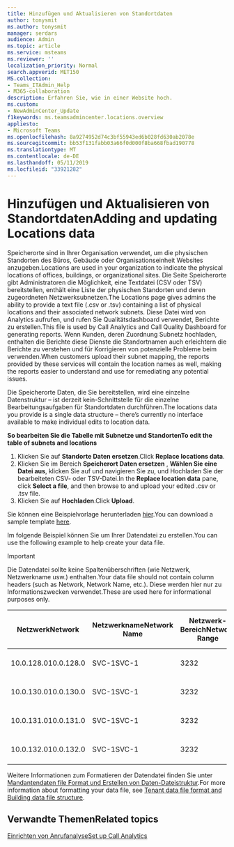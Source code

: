 ```yaml
---
title: Hinzufügen und Aktualisieren von Standortdaten
author: tonysmit
ms.author: tonysmit
manager: serdars
audience: Admin
ms.topic: article
ms.service: msteams
ms.reviewer: ''
localization_priority: Normal
search.appverid: MET150
MS.collection:
- Teams_ITAdmin_Help
- M365-collaboration
description: Erfahren Sie, wie in einer Website hoch.
ms.custom:
- NewAdminCenter_Update
f1keywords: ms.teamsadmincenter.locations.overview
appliesto:
- Microsoft Teams
ms.openlocfilehash: 8a9274952d74c3bf55943ed6b028fd630ab2078e
ms.sourcegitcommit: bb53f131fabb03a66f0d000f8ba668fbad190778
ms.translationtype: MT
ms.contentlocale: de-DE
ms.lasthandoff: 05/11/2019
ms.locfileid: "33921282"
---
```

<a name="adding-and-updating-locations-data"></a><span data-ttu-id="6025a-103">Hinzufügen und Aktualisieren von Standortdaten</span><span class="sxs-lookup"><span data-stu-id="6025a-103">Adding and updating Locations data</span></span>
============================

<span data-ttu-id="6025a-104">Speicherorte sind in Ihrer Organisation verwendet, um die physischen Standorten des Büros, Gebäude oder Organisationseinheit Websites anzugeben.</span><span class="sxs-lookup"><span data-stu-id="6025a-104">Locations are used in your organization to indicate the physical locations of offices, buildings, or organizational sites.</span></span> <span data-ttu-id="6025a-105">Die Seite Speicherorte gibt Administratoren die Möglichkeit, eine Textdatei (CSV oder TSV) bereitstellen, enthält eine Liste der physischen Standorten und deren zugeordneten Netzwerksubnetzen.</span><span class="sxs-lookup"><span data-stu-id="6025a-105">The Locations page gives admins the ability to provide a text file (.csv or .tsv) containing a list of physical locations and their associated network subnets.</span></span> <span data-ttu-id="6025a-106">Diese Datei wird von Analytics aufrufen, und rufen Sie Qualitätsdashboard verwendet, Berichte zu erstellen.</span><span class="sxs-lookup"><span data-stu-id="6025a-106">This file is used by Call Analytics and Call Quality Dashboard for generating reports.</span></span> <span data-ttu-id="6025a-107">Wenn Kunden, deren Zuordnung Subnetz hochladen, enthalten die Berichte diese Dienste die Standortnamen auch erleichtern die Berichte zu verstehen und für Korrigieren von potenzielle Probleme beim verwenden.</span><span class="sxs-lookup"><span data-stu-id="6025a-107">When customers upload their subnet mapping, the reports provided by these services will contain the location names as well, making the reports easier to understand and use for remediating any potential issues.</span></span>

<span data-ttu-id="6025a-108">Die Speicherorte Daten, die Sie bereitstellen, wird eine einzelne Datenstruktur – ist derzeit kein-Schnittstelle für die einzelne Bearbeitungsaufgaben für Standortdaten durchführen.</span><span class="sxs-lookup"><span data-stu-id="6025a-108">The locations data you provide is a single data structure – there’s currently no interface available to make individual edits to location data.</span></span> 

<span data-ttu-id="6025a-109">**So bearbeiten Sie die Tabelle mit Subnetze und Standorten**</span><span class="sxs-lookup"><span data-stu-id="6025a-109">**To edit the table of subnets and locations**</span></span>

1. <span data-ttu-id="6025a-110">Klicken Sie auf **Standorte Daten ersetzen**.</span><span class="sxs-lookup"><span data-stu-id="6025a-110">Click **Replace locations data**.</span></span>
2. <span data-ttu-id="6025a-111">Klicken Sie im Bereich **Speicherort Daten ersetzen** , **Wählen Sie eine Datei aus**, klicken Sie auf und navigieren Sie zu, und Hochladen Sie der bearbeiteten CSV- oder TSV-Datei.</span><span class="sxs-lookup"><span data-stu-id="6025a-111">In the **Replace location data** pane, click **Select a file**, and then browse to and upload your edited .csv or .tsv file.</span></span> 
3. <span data-ttu-id="6025a-112">Klicken Sie auf **Hochladen**.</span><span class="sxs-lookup"><span data-stu-id="6025a-112">Click **Upload**.</span></span> 


<span data-ttu-id="6025a-113">Sie können eine Beispielvorlage herunterladen [hier](https://github.com/MicrosoftDocs/OfficeDocs-SkypeForBusiness/blob/live/Teams/downloads/locations-template.zip?raw=true).</span><span class="sxs-lookup"><span data-stu-id="6025a-113">You can download a sample template [here](https://github.com/MicrosoftDocs/OfficeDocs-SkypeForBusiness/blob/live/Teams/downloads/locations-template.zip?raw=true).</span></span>

<span data-ttu-id="6025a-114">Im folgende Beispiel können Sie um Ihrer Datendatei zu erstellen.</span><span class="sxs-lookup"><span data-stu-id="6025a-114">You can use the following example to help create your data file.</span></span> 

> [!IMPORTANT]
> <span data-ttu-id="6025a-115">Die Datendatei sollte keine Spaltenüberschriften (wie Netzwerk, Netzwerkname usw.) enthalten.</span><span class="sxs-lookup"><span data-stu-id="6025a-115">Your data file should not contain column headers (such as Network, Network Name, etc.).</span></span> <span data-ttu-id="6025a-116">Diese werden hier nur zu Informationszwecken verwendet.</span><span class="sxs-lookup"><span data-stu-id="6025a-116">These are used here for informational purposes only.</span></span> </br>

|<span data-ttu-id="6025a-117">Netzwerk</span><span class="sxs-lookup"><span data-stu-id="6025a-117">Network</span></span>|<span data-ttu-id="6025a-118">Netzwerkname</span><span class="sxs-lookup"><span data-stu-id="6025a-118">Network Name</span></span>|<span data-ttu-id="6025a-119">Netzwerk-Bereich</span><span class="sxs-lookup"><span data-stu-id="6025a-119">Network Range</span></span>|<span data-ttu-id="6025a-120">Erstellen von Namen</span><span class="sxs-lookup"><span data-stu-id="6025a-120">Building Name</span></span>|<span data-ttu-id="6025a-121">Besitzertyp</span><span class="sxs-lookup"><span data-stu-id="6025a-121">Ownership Type</span></span>|<span data-ttu-id="6025a-122">Erstellen von Typ</span><span class="sxs-lookup"><span data-stu-id="6025a-122">Building Type</span></span>|<span data-ttu-id="6025a-123">Erstellen von Office-Typ</span><span class="sxs-lookup"><span data-stu-id="6025a-123">Building Office Type</span></span>|<span data-ttu-id="6025a-124">Ort</span><span class="sxs-lookup"><span data-stu-id="6025a-124">City</span></span>|<span data-ttu-id="6025a-125">PLZ</span><span class="sxs-lookup"><span data-stu-id="6025a-125">Zip Code</span></span>|<span data-ttu-id="6025a-126">Land</span><span class="sxs-lookup"><span data-stu-id="6025a-126">Country</span></span>|<span data-ttu-id="6025a-127">Bundesland</span><span class="sxs-lookup"><span data-stu-id="6025a-127">State</span></span>|<span data-ttu-id="6025a-128">Region</span><span class="sxs-lookup"><span data-stu-id="6025a-128">Region</span></span>|<span data-ttu-id="6025a-129">Innen Corp</span><span class="sxs-lookup"><span data-stu-id="6025a-129">Inside Corp</span></span>|<span data-ttu-id="6025a-130">Express-Route</span><span class="sxs-lookup"><span data-stu-id="6025a-130">Express Route</span></span>|
|-|-|-|-|-|-|-|-|-|-|-|-|-|-|
|<span data-ttu-id="6025a-131">10.0.128.0</span><span class="sxs-lookup"><span data-stu-id="6025a-131">10.0.128.0</span></span> |<span data-ttu-id="6025a-132">SVC-1</span><span class="sxs-lookup"><span data-stu-id="6025a-132">SVC-1</span></span>|<span data-ttu-id="6025a-133">32</span><span class="sxs-lookup"><span data-stu-id="6025a-133">32</span></span>|<span data-ttu-id="6025a-134">USCAMTV001</span><span class="sxs-lookup"><span data-stu-id="6025a-134">USCAMTV001</span></span>|<span data-ttu-id="6025a-135">Contoso geleaste RE&F</span><span class="sxs-lookup"><span data-stu-id="6025a-135">Contoso Leased RE&F</span></span>|<span data-ttu-id="6025a-136">Office</span><span class="sxs-lookup"><span data-stu-id="6025a-136">Office</span></span>|<span data-ttu-id="6025a-137">RE&F</span><span class="sxs-lookup"><span data-stu-id="6025a-137">RE&F</span></span>|<span data-ttu-id="6025a-138">Mountain-Ansicht</span><span class="sxs-lookup"><span data-stu-id="6025a-138">Mountain View</span></span>|<span data-ttu-id="6025a-139">94043</span><span class="sxs-lookup"><span data-stu-id="6025a-139">94043</span></span>|<span data-ttu-id="6025a-140">USA</span><span class="sxs-lookup"><span data-stu-id="6025a-140">US</span></span>|<span data-ttu-id="6025a-141">CA</span><span class="sxs-lookup"><span data-stu-id="6025a-141">CA</span></span>|<span data-ttu-id="6025a-142">USA</span><span class="sxs-lookup"><span data-stu-id="6025a-142">US</span></span>|<span data-ttu-id="6025a-143">1</span><span class="sxs-lookup"><span data-stu-id="6025a-143">1</span></span>|<span data-ttu-id="6025a-144">1</span><span class="sxs-lookup"><span data-stu-id="6025a-144">1</span></span>|
|<span data-ttu-id="6025a-145">10.0.130.0</span><span class="sxs-lookup"><span data-stu-id="6025a-145">10.0.130.0</span></span> |<span data-ttu-id="6025a-146">SVC-1</span><span class="sxs-lookup"><span data-stu-id="6025a-146">SVC-1</span></span>|<span data-ttu-id="6025a-147">32</span><span class="sxs-lookup"><span data-stu-id="6025a-147">32</span></span>|<span data-ttu-id="6025a-148">USCAMTV001</span><span class="sxs-lookup"><span data-stu-id="6025a-148">USCAMTV001</span></span>|<span data-ttu-id="6025a-149">Contoso geleaste RE&F</span><span class="sxs-lookup"><span data-stu-id="6025a-149">Contoso Leased RE&F</span></span>|<span data-ttu-id="6025a-150">Office</span><span class="sxs-lookup"><span data-stu-id="6025a-150">Office</span></span>|<span data-ttu-id="6025a-151">RE&F</span><span class="sxs-lookup"><span data-stu-id="6025a-151">RE&F</span></span>|<span data-ttu-id="6025a-152">Mountain-Ansicht</span><span class="sxs-lookup"><span data-stu-id="6025a-152">Mountain View</span></span>|<span data-ttu-id="6025a-153">94043</span><span class="sxs-lookup"><span data-stu-id="6025a-153">94043</span></span>|<span data-ttu-id="6025a-154">USA</span><span class="sxs-lookup"><span data-stu-id="6025a-154">US</span></span>|<span data-ttu-id="6025a-155">CA</span><span class="sxs-lookup"><span data-stu-id="6025a-155">CA</span></span>|<span data-ttu-id="6025a-156">USA</span><span class="sxs-lookup"><span data-stu-id="6025a-156">US</span></span>|<span data-ttu-id="6025a-157">1</span><span class="sxs-lookup"><span data-stu-id="6025a-157">1</span></span>|<span data-ttu-id="6025a-158">1</span><span class="sxs-lookup"><span data-stu-id="6025a-158">1</span></span>|
|<span data-ttu-id="6025a-159">10.0.131.0</span><span class="sxs-lookup"><span data-stu-id="6025a-159">10.0.131.0</span></span> |<span data-ttu-id="6025a-160">SVC-1</span><span class="sxs-lookup"><span data-stu-id="6025a-160">SVC-1</span></span>|<span data-ttu-id="6025a-161">32</span><span class="sxs-lookup"><span data-stu-id="6025a-161">32</span></span>|<span data-ttu-id="6025a-162">USCAMTV001</span><span class="sxs-lookup"><span data-stu-id="6025a-162">USCAMTV001</span></span>|<span data-ttu-id="6025a-163">Contoso geleaste RE&F</span><span class="sxs-lookup"><span data-stu-id="6025a-163">Contoso Leased RE&F</span></span>|<span data-ttu-id="6025a-164">Office</span><span class="sxs-lookup"><span data-stu-id="6025a-164">Office</span></span>|<span data-ttu-id="6025a-165">RE&F</span><span class="sxs-lookup"><span data-stu-id="6025a-165">RE&F</span></span>|<span data-ttu-id="6025a-166">Mountain-Ansicht</span><span class="sxs-lookup"><span data-stu-id="6025a-166">Mountain View</span></span>|<span data-ttu-id="6025a-167">94043</span><span class="sxs-lookup"><span data-stu-id="6025a-167">94043</span></span>|<span data-ttu-id="6025a-168">USA</span><span class="sxs-lookup"><span data-stu-id="6025a-168">US</span></span>|<span data-ttu-id="6025a-169">CA</span><span class="sxs-lookup"><span data-stu-id="6025a-169">CA</span></span>|<span data-ttu-id="6025a-170">USA</span><span class="sxs-lookup"><span data-stu-id="6025a-170">US</span></span>|<span data-ttu-id="6025a-171">1</span><span class="sxs-lookup"><span data-stu-id="6025a-171">1</span></span>|<span data-ttu-id="6025a-172">1</span><span class="sxs-lookup"><span data-stu-id="6025a-172">1</span></span>|
|<span data-ttu-id="6025a-173">10.0.132.0</span><span class="sxs-lookup"><span data-stu-id="6025a-173">10.0.132.0</span></span> |<span data-ttu-id="6025a-174">SVC-1</span><span class="sxs-lookup"><span data-stu-id="6025a-174">SVC-1</span></span>|<span data-ttu-id="6025a-175">32</span><span class="sxs-lookup"><span data-stu-id="6025a-175">32</span></span>|<span data-ttu-id="6025a-176">USCAMTV001</span><span class="sxs-lookup"><span data-stu-id="6025a-176">USCAMTV001</span></span>|<span data-ttu-id="6025a-177">Contoso geleaste RE&F</span><span class="sxs-lookup"><span data-stu-id="6025a-177">Contoso Leased RE&F</span></span>|<span data-ttu-id="6025a-178">Office</span><span class="sxs-lookup"><span data-stu-id="6025a-178">Office</span></span>|<span data-ttu-id="6025a-179">RE&F</span><span class="sxs-lookup"><span data-stu-id="6025a-179">RE&F</span></span>|<span data-ttu-id="6025a-180">Mountain-Ansicht</span><span class="sxs-lookup"><span data-stu-id="6025a-180">Mountain View</span></span>|<span data-ttu-id="6025a-181">94043</span><span class="sxs-lookup"><span data-stu-id="6025a-181">94043</span></span>|<span data-ttu-id="6025a-182">USA</span><span class="sxs-lookup"><span data-stu-id="6025a-182">US</span></span>|<span data-ttu-id="6025a-183">CA</span><span class="sxs-lookup"><span data-stu-id="6025a-183">CA</span></span>|<span data-ttu-id="6025a-184">USA</span><span class="sxs-lookup"><span data-stu-id="6025a-184">US</span></span>|<span data-ttu-id="6025a-185">1</span><span class="sxs-lookup"><span data-stu-id="6025a-185">1</span></span>|<span data-ttu-id="6025a-186">1</span><span class="sxs-lookup"><span data-stu-id="6025a-186">1</span></span>|


<span data-ttu-id="6025a-187">Weitere Informationen zum Formatieren der Datendatei finden Sie unter [Mandantendaten file Format und Erstellen von Daten-Dateistruktur](turning-on-and-using-call-quality-dashboard.md#tenant-data-file-format-and-building-data-file-structure).</span><span class="sxs-lookup"><span data-stu-id="6025a-187">For more information about formatting your data file, see [Tenant data file format and Building data file structure](turning-on-and-using-call-quality-dashboard.md#tenant-data-file-format-and-building-data-file-structure).</span></span>


## <a name="related-topics"></a><span data-ttu-id="6025a-188">Verwandte Themen</span><span class="sxs-lookup"><span data-stu-id="6025a-188">Related topics</span></span>

[<span data-ttu-id="6025a-189">Einrichten von Anrufanalyse</span><span class="sxs-lookup"><span data-stu-id="6025a-189">Set up Call Analytics</span></span>](set-up-call-analytics.md)
